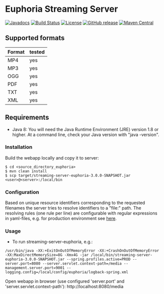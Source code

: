 # Euphoria Streaming Server

[![Javadocs](https://javadoc.io/badge/de.digitalcollections/streaming-server-euphoria.svg)](https://javadoc.io/doc/de.digitalcollections/streaming-server-euphoria)
[![Build Status](https://img.shields.io/travis/dbmdz/streaming-server-euphoria/master.svg)](https://travis-ci.org/dbmdz/streaming-server-euphoria)
[![License](https://img.shields.io/github/license/dbmdz/streaming-server-euphoria.svg)](LICENSE)
[![GitHub release](https://img.shields.io/github/release/dbmdz/streaming-server-euphoria.svg)](https://github.com/dbmdz/streaming-server-euphoria/releases)
[![Maven Central](https://img.shields.io/maven-central/v/de.digitalcollections/streaming-server-euphoria.svg)](https://search.maven.org/search?q=a:streaming-server-euphoria)

## Supported formats

| Format | tested
| ------ | ------
| MP4    | yes
| MP3    | yes
| OGG    | yes
| PDF    | yes
| TXT    | yes
| XML    | yes


## Requirements

* Java 8: You will need the Java Runtime Environment (JRE) version 1.8 or higher. At a command line, check your Java version with "java -version".

### Installation

Build the webapp locally and copy it to server:

```shell
$ cd <source_directory_euphoria>
$ mvn clean install
$ scp target/streaming-server-euphoria-3.0.0-SNAPSHOT.jar <user>@<server>:/local/bin
```

### Configuration

Based on unique resource identifiers corresponding to the requested filenames the server tries to resolve identifiers to a "file:" path.
The resolving rules (one rule per line) are configurable with regular expressions in yaml-files, e.g. for production environment see [here](src/main/resources/application.yml).

### Usage

* To run streaming-server-euphoria, e.g.:

```shell
/usr/bin/java -XX:+ExitOnOutOfMemoryError -XX:+CrashOnOutOfMemoryError -XX:MaxDirectMemorySize=8G -Xmx4G -jar /local/bin/streaming-server-euphoria-3.0.0-SNAPSHOT.jar --spring.profiles.active=PROD --server.port=8080 --server.servlet.context-path=/media --management.server.port=9001 --logging.config=/local/config/euphoria/logback-spring.xml
```

Open webapp in browser (use configured 'server.port' and 'server.servlet.context-path'): http://localhost:8080/media

